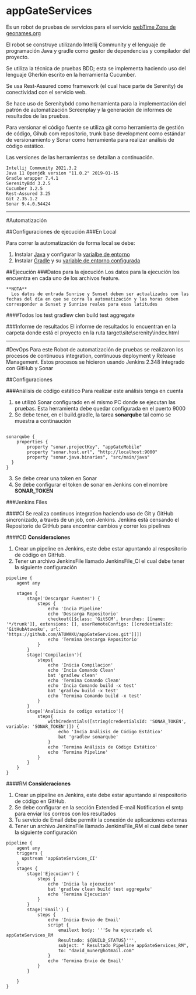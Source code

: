 # appGateServices
Es un robot de pruebas de servicios para el servicio [webTime Zone de geonames.org](https://www.geonames.org/export/web-services.html)

El robot se construye utilizando Intellij Community y el lenguaje de programación Java y gradle como gestor de dependencias y compilador del proyecto.

Se utiliza la técnica de pruebas BDD; esta se implementa haciendo uso del lenguaje Gherkin escrito en la herramienta Cucumber.

Se usa Rest-Assured como framework (el cual hace parte de Serenity) de conectividad con el servicio web.

Se hace uso de Serenitybdd como herramienta para la implementación del patrón de automatización Screenplay y la generación de informes de resultados de las pruebas.

Para versionar el código fuente se utiliza git como herramienta de gestión de código, Gihub com repositorio, trunk base development como estándar de versionamiento y Sonar como herramienta para realizar análisis de código estático.

Las versiones de las herramientas se detallan a continuación.

```shell
Intellij Community 2021.3.2 
Java 11 Openjdk version "11.0.2" 2019-01-15
Gradle wrapper 7.4.1
SerenityBdd 3.2.5
Cucumber 3.2.5
Rest-Assured 3.25
Git 2.35.1.2 
Sonar 9.4.0.54424
```
------------------------------------------------------
#Automatización

##Configuraciones de ejecución
###En Local

Para correr la automatización de forma local se debe:
1. Instalar [Java](https://openjdk.java.net/projects/jdk/11) y configurar la [varialbe de entorno](https://www.java.com/es/download/help/path_es.html)
2. Instalar [Gradle](https://gradle.org/releases) y su [variable de entorno configurada]((https://gradle.org/install/#manually))

##Ejecución
###Datos para la ejecución
Los datos para la ejecución los encuentra en cada uno de los archivos feature.
```shell
**NOTA**
  Los datos de entrada Sunrise y Sunset deben ser actualizados con las fechas del día en que se corra la automatización y las horas deben corresponder a Sunset y Sunrise reales para esas latitudes
```

####Todos los test
gradlew clen build test aggregate

###Informe de resultados
El informe de resultados lo encuentran en la carpeta donde está el proyecto en la ruta target\site\serenity\index.html

------------------------------------------------------
#DevOps
Para este Robot de automatización de pruebas se realizaron los procesos de continuous integration, continuous deployment y Release Management. Estos procesos se hicieron usando Jenkins 2.348 integrado con GitHub y Sonar

##Configuraciones

###Análisis de código estático
Para realizar este análisis tenga en cuenta
1. se utilizó Sonar configurado en el mismo PC donde se ejecutan las pruebas. Esta herramienta debe quedar configurada en el puerto 9000
2. Se debe tener, en el build.gradle, la tarea **sonarqube** tal como se muestra a continaución

```shell

sonarqube {
    properties {
        property "sonar.projectKey", "appGateMobile"      
        property "sonar.host.url", "http://localhost:9000"
        property "sonar.java.binaries", "src/main/java"
  }
}
```
3. Se debe crear una token en Sonar
4. Se debe configurar el token de sonar en Jenkins con el nombre **SONAR_TOKEN**

###Jenkins Files

####CI
Se realiza continuos integration haciendo uso de Git y GitHub sincronizado, a través de un job, con Jenkins.
Jenkins está censando el Repositorio de GitHub para encontrar cambios y correr los pipelines

####CD
**Consideraciones**
1. Crear un pipeline en Jenkins, este debe estar apuntando al respositorio de código en GitHub.
2. Tener un archivo JenkinsFile llamado JenkinsFile_CI el cual debe tener la siguiente configuración

```shell
pipeline {
    agent any

    stages {
        stage('Descargar Fuentes') {
            steps {
				echo 'Incia Pipeline'
                echo 'Descarga Repositorio'
                checkout([$class: 'GitSCM', branches: [[name: '*/trunk']], extensions: [], userRemoteConfigs: [[credentialsId: 'GitHubAtuwaku', url: 'https://github.com/ATUWAKU/appGateServices.git']]])
				echo 'Termina Descarga Repositorio'
            }
        }
		stage('Compilacion'){
			steps{
				echo 'Inicia Compilacion'
				echo 'Incia Comando Clean'
				bat 'gradlew clean'
				echo 'Termina Comando Clean'
				echo 'Incia Comando build -x test'
				bat 'gradlew build -x test'
				echo 'Termina Comando build -x test'
			}
		}
		stage('Analisis de codigo estatico'){
			steps{
				withCredentials([string(credentialsId: 'SONAR_TOKEN', variable: 'SONAR_TOKEN')]) {
					echo 'Incia Análisis de Código Estático'                
					bat 'gradlew sonarqube'	
				}
				echo 'Termina Análisis de Código Estático'
				echo 'Termina Pipeline'
			}
		}
    }
}
```


####RM
**Consideraciones**
1. Crear un pipeline en Jenkins, este debe estar apuntando al respositorio de código en GitHub.
2. Se debe configurar en la sección Extended E-mail Notification el smtp para enviar los correos con los resultados
3. Tu servicio de Email debe permitir la conexión de aplicaciones externas
4. Tener un archivo JenkinsFile llamado JenkinsFile_RM el cual debe tener la siguiente configuración

```shell
pipeline {
    agent any
	triggers {
	  upstream 'appGateServices_CI'	
	}	
    stages {
        stage('Ejecucion') {
            steps {         
				echo 'Inicia la ejecucion'
				bat 'gradlew clean build test aggregate'				
				echo 'Termina Ejecucion'
            }
        }
		stage('Email') {
			steps {				
				echo 'Inicia Envio de Email'
				script {					
					emailext body: '''Se ha ejecutado el appGateServices_RM
					Resultado: ${BUILD_STATUS}''',					
					subject: " Resultado Pipeline appGateServices_RM",
					to: "david_muner@hotmail.com"
				}
				echo 'Termina Envio de Email'
			}
		}
		
    }
}

```